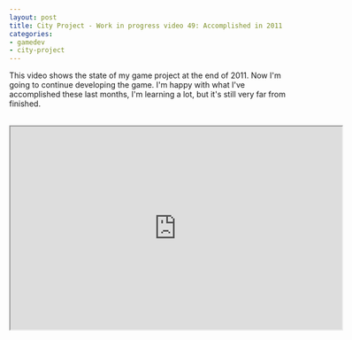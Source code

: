 ```yaml
---
layout: post
title: City Project - Work in progress video 49: Accomplished in 2011
categories:
- gamedev
- city-project
---
```


This video shows the state of my game project at the end of 2011. Now I'm going to continue developing the game. I'm happy with what I've accomplished these last months, I'm learning a lot, but it's still very far from finished.<br /><br /><div style="text-align: center;"><iframe height="367" src="http://www.youtube.com/embed/4t5rU3SESWM" width="600"></iframe></div>